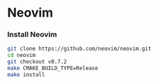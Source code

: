 # Neovim

### Install Neovim

```sh
git clone https://github.com/neovim/neovim.git
cd neovim
git checkout v0.7.2
make CMAKE_BUILD_TYPE=Release
make install
```
